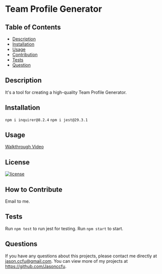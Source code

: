 # Team Profile Generator

## Table of Contents

- [Description](#description)
- [Installation](#installation)
- [Usage](#usage)
- [Contribution](#how)
- [Tests](#tests)
- [Question](#question)

## Description

It's a tool for creating a high-quality Team Profile Generator.

## Installation

`npm i inquirer@8.2.4`
`npm i jest@29.3.1`

## Usage

[Walkthrough Video](https://watch.screencastify.com/v/zhwykzL319mMm5ozeika)

## License

[![license](https://img.shields.io/badge/license-MIT-blue)](https://shields.io)

## How to Contribute

Email to me.

## Tests

Run `npm test` to run jest for testing.
Run `npm start` to start.

## Questions

If you have any questions about this projects, please contact me directly at jason.ccfu@gmail.com. You can view more of my projects at https://github.com/Jasonccfu.
